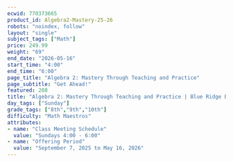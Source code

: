 ```yaml
---
ecwid: 770373665
product_id: Algebra2-Mastery-25-26
robots: "noindex, follow"
layout: "single"
subject_tags: ["Math"]
price: 249.99
weight: "69"
end_date: "2026-05-16"
start_time: "4:00"
end_time: "6:00"
page_title: "Algebra 2: Mastery Through Teaching and Practice"
page_subtitle: "Get Ahead!"
featured: 208
title: "Algebra 2: Mastery Through Teaching and Practice | Blue Ridge Boost"
day_tags: ["Sunday"]
grade_tags: ["8th","9th","10th"]
difficulty: "Math Maestros"
attributes:
- name: "Class Meeting Schedule"
  value: "Sundays 4:00 - 6:00"
- name: "Offering Period"
  value: "September 7, 2025 to May 16, 2026"
---
```

